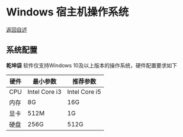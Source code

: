 # Windows 宿主机操作系统

 [返回自述](https://gitee.com/david921518/qkd-app/blob/master/README.md)
 
## 系统配置
 **乾坤袋** 软件仅支持Windows 10及以上版本的操作系统，硬件配置要求如下
 
| 硬件 | 最小参数 | 推荐参数 |
|------|---------|---------|
| CPU | Intel Core i3 | Intel Core i5 |
| 内存 | 8G | 16G |
| 显卡 | 512M | 1G |
| 硬盘 | 256G | 512G |
